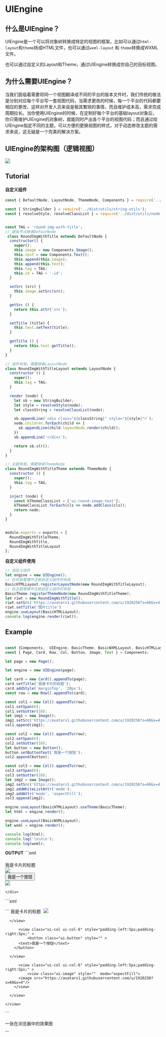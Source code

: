 # UIEngine
## 什么是UIEngine？

UIEngine是一个可以将对象树转换成特定的视图的框架。比如可以通过`html-layout`和`theme`转成HTML文件，也可以通过`wxml-layout` 和 `theme`转换成WXML文件。

也可以通过自定义的Layout和Theme，通过UIEngine转换成你自己的目标视图。

## 为什么需要UIEngine？

当我们面临着需要将同一个视图翻译成不同的平台的版本文件时，我们传统的做法是分别对应每个平台写一套视图代码，当需求更改的时候，每一个平台的代码都要相应的更改，这样对开发人员来说是极其繁琐的事情，而且维护成本高，需求完成周期拉长。当你使用UIEngine的时候，在定制好每个平台的基础layout对象后，你只需维护UIEngine的对象树，就能同时产出各个平台的视图代码；而且通过给UIEngine指定不同的主题，可以方便的更换视图的样式，对于动态修改主题的需求来说，这无疑是一个完美的解决方案。

## UIEngine的架构图（逻辑视图）

![](D:\Github\UIEngine\UIEngine系统架构（逻辑视图）.svg)

## Tutorial

#### 自定义组件

```javascript
const { DefaultNode, LayoutNode, ThemeNode, Components } = require('../dist');

const { StringBuilder } = require('../dist/utils/string-utils');
const { resolveStyle, resolveClassList } = require('../dist/utils/node-utils');


const TAG = 'round-img-with-title';
// 虚拟节点继承DefautNode
 class RoundImgWithTitle extends DefaultNode {
  constructor() {
    super();
    this.image = new Components.Image();
    this.text = new Components.Text();
    this.append(this.image);
    this.append(this.text);
    this.tag = TAG;
    this.id = TAG + '-id';
  }

  setSrc (src) {
    this.image.setSrc(src);
  }

  getSrc () {
    return this.attr('src');
  }

  setTitle (title) {
    this.text.setText(title);
  }

  getTitle () {
    return this.text.getTitle();
  }
}

// 组件布局，需要继承LayoutNode
class RoundImgWithTitleLayout extends LayoutNode {
  constructor () {
    super();
    this.tag = TAG;
  }

  render (node) {
    let sb = new StringBuilder;
    let style = resolveStyle(node);
    let classString = resolveClassList(node);

    sb.appendLine(`<div class="${classString}" style="${style}">`);
    node.children.forEach(child => {
      sb.appendLine(child.layoutNode.render(child));
    })
    sb.appendLine('</div>');

    return sb.str();
  }
}

// 主题布局，需要继承ThemeNode
class RoundImgWithTitleTheme extends ThemeNode {
  constructor () {
    super();
    this.tag = TAG;
  }

  inject (node) {
    const kThemeClassList = ['ui-round-image-text'];
    kThemeClassList.forEach(cls => node.addClass(cls));
    return node;
  }
}


module.exports = exports = {
  RoundImgWithTitleTheme,
  RoundImgWithTitle,
  RoundImgWithTitleLayout
};

```

**自定义组件使用**

```javascript
// 自定义组件
let engine = new UIEngine();
// 在布局管理中注册自定义组件的布局
BasicHTMLLayout.registerLayoutNode(new RoundImgWithTitleLayout);
// 在主题管理中注册自定义组件的布局
BasicTheme.registerThemeNode(new RoundImgWithTitleTheme);
let riwt = new RoundImgWithTitle();
riwt.setSrc('https://avatars1.githubusercontent.com/u/1920250?s=60&v=4');
riwt.setTitle('图片title')
engine.useLayout(BasicHTMLLayout);
console.log(engine.render(riwt));

```





## Example

```javascript

const {Components,  UIEngine, BasicTheme, BasicWXMLLayout, BasicHTMLLayout} = require('../dist');
const { Page, Card, Row, Col, Button, Image, Text } = Components;

let page = new Page();

let engine = new UIEngine(page);

let card = new Card().appendTo(page);
card.setTitle('我是卡片的标题');
card.addStyle('marginTop', '20px');
const row = new Row().appendTo(card);

const col1 = new Col().appendTo(row);
col1.setSpan(6);
col1.setGutter(10);
let img1 = new Image();
img1.setSrc('https://avatars1.githubusercontent.com/u/1920250?s=60&v=4');
col1.append(img1);

const col2 = new Col().appendTo(row);
col2.setSpan(6);
col2.setGutter(10);
let button = new Button();
button.setButtonText('我是一个按钮');
col2.append(button);

const col3 = new Col().appendTo(row);
col3.setSpan(6);
col3.setGutter(10);
let img2 = new Image();
img2.setSrc('https://avatars1.githubusercontent.com/u/1920250?s=60&v=4');
img2.addWhiteListAttr('mode');
img2.addAttr('mode', 'aspectFill');
col3.append(img2);

engine.useLayout(BasicHTMLLayout).useTheme(BasicTheme);
let html = engine.render();

engine.useLayout(BasicWXMLLayout);
let wxml = engine.render();

console.log(html);
console.log('\n\n\n');
console.log(wxml);
```

**OUTPUT**
​```xml

<div class="ui-page" style="">
  <div class="ui-card" style="margin-top:20px;">
    <div class="ui-card__title"><span>我是卡片的标题</span></div>
    <div class="ui-row" style="">
      <div class="ui-col ui-col-6" style="ui-col ui-col-6">
        <div class="ui-image" style="">
          <img src="https://avatars1.githubusercontent.com/u/1920250?s=60&v=4">
          </img>
        </div>
      </div>
      <div class="ui-col ui-col-6" style="ui-col ui-col-6">
        <button class="ui-button" style="">
          <span>我是一个按钮</span>
        </button>
      </div>
      <div class="ui-col ui-col-6" style="ui-col ui-col-6">
        <div class="ui-image" style="" mode="aspectFill">
          <img src="https://avatars1.githubusercontent.com/u/1920250?s=60&v=4">
          </img>
        </div>
      </div>

    </div>
  </div>
</div>
```xml

​```
<view class="ui-page" style="" >
  <view class="ui-card" style="margin-top:20px;" >
  <text class="ui-card__title">我是卡片的标题</text>
      <view class="ui-row" style="" >
          <view class="ui-col ui-col-6" style="padding-left:5px;padding-right:5px;" >
              <view class="ui-image" style="" >
          <image src="https://avatars1.githubusercontent.com/u/1920250?s=60&v=4"/>
        </view>

      </view>

          <view class="ui-col ui-col-6" style="padding-left:5px;padding-right:5px;" >
              <button class="ui-button" style="" >
          <text>我是一个按钮</text>
        </button>

      </view>

          <view class="ui-col ui-col-6" style="padding-left:5px;padding-right:5px;" >
              <view class="ui-image" style=""  mode="aspectFill">
          <image src="https://avatars1.githubusercontent.com/u/1920250?s=60&v=4"/>
        </view>

      </view>

    </view>

  </view>

</view>
```

一张在浏览器中的效果图

<img src="D:\Github\UIEngine\demo.png" alt="demo" style="zoom:25%;" />